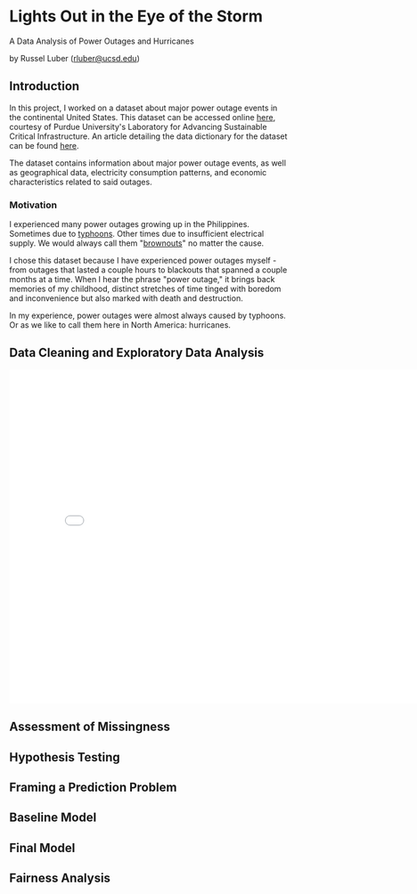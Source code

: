 # Lights Out in the Eye of the Storm
A Data Analysis of Power Outages and Hurricanes

by Russel Luber ([rluber@ucsd.edu](mailto:rluber@ucsd.edu))


## Introduction
In this project, I worked on a dataset about major power outage events in the continental United States. This dataset can be accessed online [here](https://engineering.purdue.edu/LASCI/research-data/outages), courtesy of Purdue University's Laboratory for Advancing Sustainable Critical Infrastructure. An article detailing the data dictionary for the dataset can be found [here](https://www.sciencedirect.com/science/article/pii/S2352340918307182).

The dataset contains information about major power outage events, as well as geographical data, electricity consumption patterns, and economic characteristics related to said outages.


### Motivation
I experienced many power outages growing up in the Philippines. Sometimes due to [typhoons](https://en.wikipedia.org/wiki/Typhoon). Other times due to insufficient electrical supply. We would always call them "[brownouts](https://en.wikipedia.org/wiki/Brownout_(electricity))" no matter the cause. 

I chose this dataset because I have experienced power outages myself - from outages that lasted a couple hours to blackouts that spanned a couple months at a time. When I hear the phrase "power outage," it brings back memories of my childhood, distinct stretches of time tinged with boredom and inconvenience but also marked with death and destruction.

In my experience, power outages were almost always caused by typhoons. Or as we like to call them here in North America: hurricanes.




## Data Cleaning and Exploratory Data Analysis

<iframe src="assets/hurricane_outages_by_state.html" width="800" height="600" frameborder="0"></iframe>


## Assessment of Missingness


## Hypothesis Testing



## Framing a Prediction Problem


## Baseline Model


## Final Model



## Fairness Analysis







